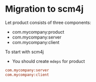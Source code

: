 # Migration to scm4j

Let product consists of three components:

- com.mycompany:product
- com.mycompany:server
- com.mycompany:client

To start with scm4j

- You should create `mdeps` for product

```ini
com.mycompany:server
com.mycompany:client
```
